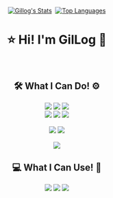<div align=center>


[![Gillog's Stats](https://github-readme-stats.vercel.app/api?username=swgil007&show_icons=true&theme=dracula)](https://github.com/swgil007?tab=repositories)
&nbsp;[![Top Languages](https://github-readme-stats.vercel.app/api/top-langs/?username=swgil007&layout=compact&theme=dracula)](https://github.com/swgil007?tab=repositories)

# ⭐ Hi! I'm GilLog 🚀

<br>

## 🛠 What I Can Do! ⚙ 



<img src="https://img.shields.io/badge/Java-007396?style=flat&logo=Java&logoColor=white"/>
<img src="https://img.shields.io/badge/PHP-777BB4?style=flat&logo=Php&logoColor=white"/>
<img src="https://img.shields.io/badge/Python-3776AB?style=flat&logo=Python&logoColor=white"/>

<br>

<img src="https://img.shields.io/badge/Spring-6DB33F?style=flat&logo=Spring&logoColor=white"/>
<img src="https://img.shields.io/badge/JavaScript-F7DF1E?style=flat&logo=JavaScript&logoColor=white"/>
<img src="https://img.shields.io/badge/jQuery-0769AD?style=flat&logo=jQuery&logoColor=white"/>

<br>
<br>

<img src="https://img.shields.io/badge/MySQL-4479A1?style=flat&logo=MySQL&logoColor=white"/>
<img src="https://img.shields.io/badge/Oracle-F80000?style=flat&logo=Oracle&logoColor=white"/>

<br>
<br>
<img src="https://img.shields.io/badge/AWS-232F3E?style=flat&logo=amazon-aws&logoColor=white"/>

## 💻 What I Can Use! 🧰

<img src="https://img.shields.io/badge/Eclipse-2C2255?style=flat&logo=eclipse-ide&logoColor=white"/>
<img src="https://img.shields.io/badge/VSCode-007ACC?style=flat&logo=visual-studio-code&logoColor=white"/>
<img src="https://img.shields.io/badge/IntelliJ-000000?style=flat&logo=intellij&logoColor=white"/>
</div>



<!--
**swgil007/swgil007** is a ✨ _special_ ✨ repository because its `README.md` (this file) appears on your GitHub profile.

Here are some ideas to get you started:

- 🔭 I’m currently working on ...
- 🌱 I’m currently learning ...
- 👯 I’m looking to collaborate on ...
- 🤔 I’m looking for help with ...
- 💬 Ask me about ...
- 📫 How to reach me: ...
- 😄 Pronouns: ...
- ⚡ Fun fact: ...

-->
